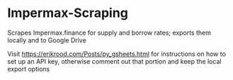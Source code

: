 # Impermax-Scraping
Scrapes Impermax.finance for supply and borrow rates; exports them locally and to Google Drive

Visit https://erikrood.com/Posts/py_gsheets.html for instructions on how to set up an API key, otherwise comment out that portion and keep the local export options
